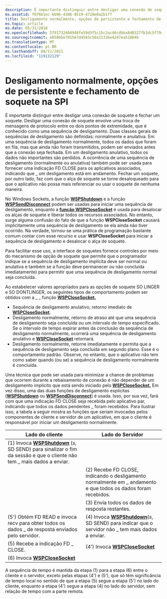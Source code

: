 ```yaml
---
description: É importante distinguir entre desligar uma conexão de soquete e fechar um soquete.
ms.assetid: f076b1ec-6b96-4386-8519-4728e0a2b1ff
title: Desligamento normalmente, opções de persistente e fechamento de soquete na SPI
ms.topic: article
ms.date: 05/31/2018
ms.openlocfilehash: 5791732404948fe59d3f5c15c2ac46cdbba8d8327fb3dc5f794be1f070a9eeff
ms.sourcegitcommit: e858bbe701567d4583c50a11326e42d7ea51804b
ms.translationtype: MT
ms.contentlocale: pt-BR
ms.lasthandoff: 08/11/2021
ms.locfileid: "119132129"
---
```

# <a name="graceful-shutdown-linger-options-and-socket-closure-in-the-spi"></a>Desligamento normalmente, opções de persistente e fechamento de soquete na SPI

É importante distinguir entre desligar uma conexão de soquete e fechar um soquete. Desligar uma conexão de soquete envolve uma troca de mensagens de protocolo entre os dois pontos de extremidade, que é conhecido como uma sequência de desligamento. Duas classes gerais de sequências de desligamento são definidas: normalmente e anulativa. Em uma sequência de desligamento normalmente, todos os dados que foram en fila, mas que ainda não foram transmitidos, podem ser enviados antes que a conexão seja fechada. Em um desligamento anulativo, todos os dados não importantes são perdidos. A ocorrência de uma sequência de desligamento (normalmente ou anulativa) também pode ser usada para fornecer uma indicação FD CLOSE para os aplicativos associados, indicando que \_ um desligamento está em andamento. Fechar um soquete, por outro lado, faz com que o alça de soquete se torne desaloqueado para que o aplicativo não possa mais referenciar ou usar o soquete de nenhuma maneira.

No Windows Sockets, a função [**WSPShutdown**](/previous-versions/windows/desktop/legacy/ms742294(v=vs.85)) e a função [**WSPSendDisconnect**](/previous-versions/windows/desktop/legacy/ms742290(v=vs.85)) podem ser usadas para iniciar uma sequência de desligamento, enquanto a [**função WSPCloseSocket**](/previous-versions/windows/hardware/network/ff566273(v=vs.85)) é usada para desalocar os alças de soquete e liberar todos os recursos associados. No entanto, surge alguma confusão do fato de que a função **WSPCloseSocket** causará implicitamente uma sequência de desligamento se ela ainda não tiver ocorrido. Na verdade, tornou-se uma prática de programação bastante comum contar com esse recurso e usar **WSPCloseSocket** para iniciar a sequência de desligamento e desalocar o alça de soquete.

Para facilitar esse uso, a interface de soquetes fornece controles por meio do mecanismo de opção de soquete que permite que o programador indique se a sequência de desligamento implícita deve ser normal ou anulativa e também se a função deve permanecer ou não concluída imediatamente) para permitir que uma sequência de desligamento normal seja concluída.

Ao estabelecer valores apropriados para as opções de soquete SO LINGER e SO DONTLINGER, os seguintes tipos de comportamento podem ser obtidos com a \_ \_ função [**WSPCloseSocket.**](/previous-versions/windows/hardware/network/ff566273(v=vs.85))

-   Sequência de desligamento anulativo, retorno imediato de [**WSPCloseSocket**](/previous-versions/windows/hardware/network/ff566273(v=vs.85)).
-   Desligamento normalmente, retorno de atraso até que uma sequência de desligamento seja concluída ou um intervalo de tempo especificado. Se o intervalo de tempo expirar antes da conclusão da sequência de desligamento normalmente, ocorrerá uma sequência de desligamento anulativo e [**WSPCloseSocket**](/previous-versions/windows/hardware/network/ff566273(v=vs.85)) retornará.
-   Desligamento normalmente, retorne imediatamente e permita que a sequência de desligamento seja concluída em segundo plano. Esse é o comportamento padrão. Observe, no entanto, que o aplicativo não tem como saber quando (ou se) a sequência de desligamento normalmente é concluída.

Uma técnica que pode ser usada para minimizar a chance de problemas que ocorrem durante a rebaixamento de conexão é não depender de um desligamento implícito que está sendo iniciado pelo [**WSPCloseSocket.**](/previous-versions/windows/hardware/network/ff566273(v=vs.85)) Em vez disso, uma das duas funções de desligamento explícitas ([**WSPShutdown**](/previous-versions/windows/desktop/legacy/ms742294(v=vs.85)) ou [**WSPSendDisconnect**](/previous-versions/windows/desktop/legacy/ms742290(v=vs.85))) é usada. Isso, por sua vez, fará com que uma indicação FD CLOSE seja recebida pelo aplicativo par, indicando que todos os dados pendentes \_ foram recebidos. Para ilustrar isso, a tabela a seguir mostra as funções que seriam invocadas pelos componentes de cliente e servidor de um aplicativo, em que o cliente é responsável por iniciar um desligamento normalmente.

| Lado do cliente                                                                                                                         | Lado do Servidor                                                                                                  |
|-------------------------------------------------------------------------------------------------------------------------------------|--------------------------------------------------------------------------------------------------------------|
| (1) Invoca [**WSPShutdown**](/previous-versions/windows/desktop/legacy/ms742294(v=vs.85)) (*s*, SD SEND) para sinalizar o fim da sessão e que o cliente não tem \_ mais dados a enviar. |                                                                                                              |
|                                                                                                                                     | (2) Recebe FD CLOSE, indicando o desligamento normalmente em \_ andamento e que todos os dados foram recebidos.        |
|                                                                                                                                     | (3) Envia todos os dados de resposta restantes.                                                                       |
| (5') Obtém FD READ e invoca recv para obter todos os dados \_ de resposta enviados pelo servidor.                                                         | (4) Invoca [**WSPShutdown**](/previous-versions/windows/desktop/legacy/ms742294(v=vs.85))(*s*, SD SEND) para indicar que o servidor não \_ tem mais dados a enviar. |
| (5) Recebe a indicação FD \_ CLOSE.                                                                                                  | (4') Invoca [ **WSPCloseSocket**](/previous-versions/windows/hardware/network/ff566273(v=vs.85))                                                      |
| (6) Invoca [ **WSPCloseSocket**](/previous-versions/windows/hardware/network/ff566273(v=vs.85))                                                                              |                                                                                                              |



 

A sequência de tempo é mantida da etapa (1) para a etapa (6) entre o cliente e o servidor, exceto pelas etapas (4') e (5'), que só têm significância de tempo local no sentido de que a etapa (5) segue a etapa (5') no lado do cliente, enquanto a etapa (4') segue a etapa (4) no lado do servidor, sem relação de tempo com a parte remota.

 

 
